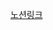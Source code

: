 <a href="https://ebony-tamarillo-0e0.notion.site/let-const-aed739f05a8042b5966d12ef324a405f?pvs=4">노션링크</a>
